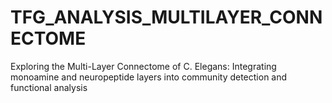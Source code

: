 # TFG_ANALYSIS_MULTILAYER_CONNECTOME
 Exploring the Multi-Layer Connectome of C. Elegans: Integrating monoamine and neuropeptide layers into community detection and functional analysis
